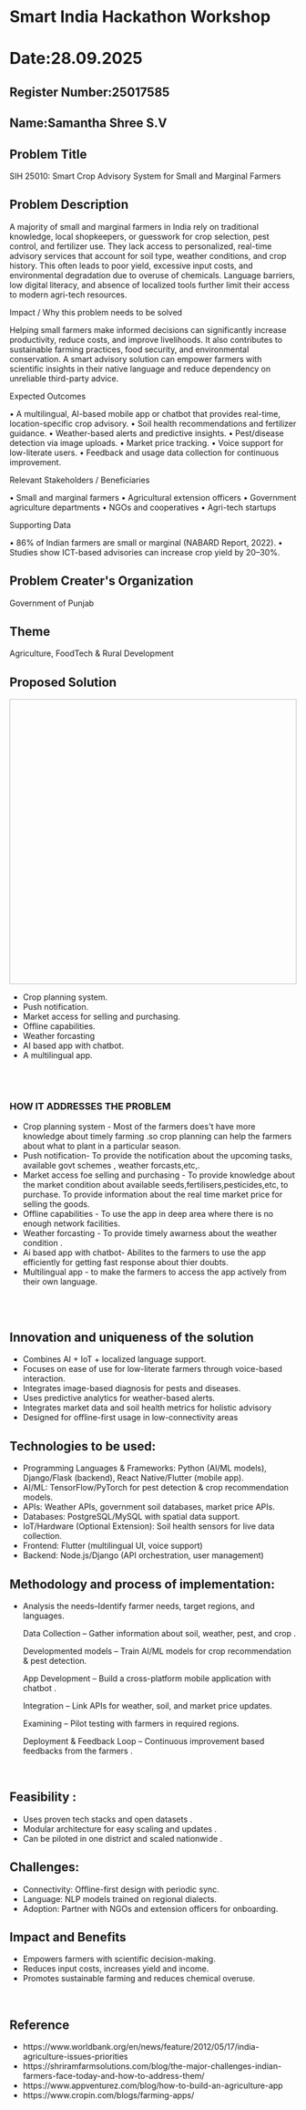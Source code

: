 # Smart India Hackathon Workshop
# Date:28.09.2025
## Register Number:25017585
## Name:Samantha Shree S.V
## Problem Title
SIH 25010: Smart Crop Advisory System for Small and Marginal Farmers
## Problem Description
A majority of small and marginal farmers in India rely on traditional knowledge, local shopkeepers, or guesswork for crop selection, pest control, and fertilizer use. They lack access to personalized, real-time advisory services that account for soil type, weather conditions, and crop history. This often leads to poor yield, excessive input costs, and environmental degradation due to overuse of chemicals. Language barriers, low digital literacy, and absence of localized tools further limit their access to modern agri-tech resources.

Impact / Why this problem needs to be solved

Helping small farmers make informed decisions can significantly increase productivity, reduce costs, and improve livelihoods. It also contributes to sustainable farming practices, food security, and environmental conservation. A smart advisory solution can empower farmers with scientific insights in their native language and reduce dependency on unreliable third-party advice.

Expected Outcomes

• A multilingual, AI-based mobile app or chatbot that provides real-time, location-specific crop advisory.
• Soil health recommendations and fertilizer guidance.
• Weather-based alerts and predictive insights.
• Pest/disease detection via image uploads.
• Market price tracking.
• Voice support for low-literate users.
• Feedback and usage data collection for continuous improvement.

Relevant Stakeholders / Beneficiaries

• Small and marginal farmers
• Agricultural extension officers
• Government agriculture departments
• NGOs and cooperatives
• Agri-tech startups

Supporting Data

• 86% of Indian farmers are small or marginal (NABARD Report, 2022).
• Studies show ICT-based advisories can increase crop yield by 20–30%.

## Problem Creater's Organization
Government of Punjab

## Theme
Agriculture, FoodTech & Rural Development

## Proposed Solution

<img scr="agri.png" height="500" width="800">

<ul><li>Crop planning system.</li>
<li>Push notification.</li>
<li>Market access for selling and purchasing.</li>
<li>Offline capabilities.</li>
<li>Weather forcasting </li>
<li>AI based app with chatbot.</li>
<li>A multilingual app.</li>
</ul>
<br>
<br>
<h3>HOW IT ADDRESSES THE PROBLEM</h3>
<ul>
<li>Crop planning system - Most of the farmers does't have more knowledge about timely farming .so crop planning can help the farmers about what to plant in a particular season.</li>
<li>Push notification- To provide the notification about the upcoming tasks, available govt schemes , weather forcasts,etc,.</li>
<li>Market access foe selling and purchasing - To provide knowledge about the market condition about available seeds,fertilisers,pesticides,etc, to purchase. To provide information about the real time market price for selling the goods. </li>
<li>Offline capabilities - To use the app in deep area where there is no enough network facilities.</li>
<li>Weather forcasting - To provide timely awarness about the weather condition .</li>
<li> Ai based app with chatbot- Abilites to the farmers to use the app efficiently for getting fast response about thier doubts.</li>
<li>Multilingual app - to make the farmers to access the app actively from their own language.</li>
</ul>
<br>
<br>
<h2>Innovation and uniqueness of the solution</h2>
<ul>
<li>Combines AI + IoT + localized language support.</li>

<li>Focuses on ease of use for low-literate farmers through voice-based interaction.</li>

<li>Integrates image-based diagnosis for pests and diseases.</li>

<li>Uses predictive analytics for weather-based alerts.</li>

<li>Integrates market data and soil health metrics for holistic advisory</li>

<li> Designed for offline-first usage in low-connectivity areas</li>
</ul>


<h2> Technologies to be used:</h2>
<ul>
<li>Programming Languages & Frameworks: Python (AI/ML models), Django/Flask (backend), React Native/Flutter (mobile app).</li>

<li>AI/ML: TensorFlow/PyTorch for pest detection & crop recommendation models.</li>

<li>APIs: Weather APIs, government soil databases, market price APIs.</li>

<li>Databases: PostgreSQL/MySQL with spatial data support.</li>

<li>IoT/Hardware (Optional Extension): Soil health sensors for live data collection.</li>

<li>Frontend: Flutter (multilingual UI, voice support)</li>

<li>Backend: Node.js/Django (API orchestration, user management)</li>
</ul>
<h2 textcolor="red">Methodology and process of implementation: </h2>
<ul>
<li> Analysis the needs–Identify farmer needs, target regions, and languages.</li>

Data Collection – Gather information about soil, weather, pest, and crop .</li>

 Developmented models – Train AI/ML models for crop recommendation & pest detection.</li>

App Development – Build a cross-platform mobile application with chatbot .</li>

Integration – Link APIs for weather, soil, and market price updates.</li>

Examining – Pilot testing with farmers in required regions.</li>

Deployment & Feedback Loop – Continuous improvement based feedbacks from the farmers  .</li>

</ul>
<br>
<h2 textcolor="red">Feasibility :</h2>
<ul>

<li>Uses proven tech stacks and open datasets .</li>
<li> Modular architecture for easy scaling and updates .</li>
<li> Can be piloted in one district and scaled nationwide .</li>
</ul>
<h2 textcolor="red">Challenges:</h2>
<ul>
 <li>Connectivity: Offline-first design with periodic sync.</li>
 <li>Language: NLP models trained on regional dialects.</li>
 <li>Adoption: Partner with NGOs and extension officers for onboarding.</li>
 </ul>
 

<h2 textcolor="red"> Impact and Benefits</h2>
<ul>
 <li>Empowers farmers with scientific decision-making.</li>
 <li>Reduces input costs, increases yield and income.</li>
 <li>Promotes sustainable farming and reduces chemical overuse.</li>
 </ul>

<br>
<h2 textcolor="red">Reference</h2>
<ul>
<li>https://www.worldbank.org/en/news/feature/2012/05/17/india-agriculture-issues-priorities</li>
<li>https://shriramfarmsolutions.com/blog/the-major-challenges-indian-farmers-face-today-and-how-to-address-them/</li>
<li>https://www.appventurez.com/blog/how-to-build-an-agriculture-app</li>
<li>https://www.cropin.com/blogs/farming-apps/</li>
</ul>